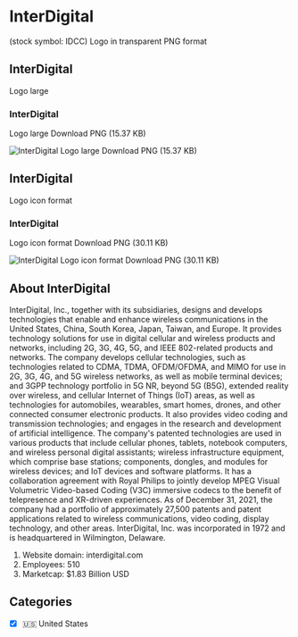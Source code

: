 # InterDigital
 (stock symbol: IDCC) Logo in transparent PNG format

## InterDigital
 Logo large

### InterDigital
 Logo large Download PNG (15.37 KB)

![InterDigital
 Logo large Download PNG (15.37 KB)](/img/orig/IDCC_BIG-c2a727e8.png)

## InterDigital
 Logo icon format

### InterDigital
 Logo icon format Download PNG (30.11 KB)

![InterDigital
 Logo icon format Download PNG (30.11 KB)](/img/orig/IDCC-a8f05eee.png)

## About InterDigital


InterDigital, Inc., together with its subsidiaries, designs and develops technologies that enable and enhance wireless communications in the United States, China, South Korea, Japan, Taiwan, and Europe. It provides technology solutions for use in digital cellular and wireless products and networks, including 2G, 3G, 4G, 5G, and IEEE 802-related products and networks. The company develops cellular technologies, such as technologies related to CDMA, TDMA, OFDM/OFDMA, and MIMO for use in 2G, 3G, 4G, and 5G wireless networks, as well as mobile terminal devices; and 3GPP technology portfolio in 5G NR, beyond 5G (B5G), extended reality over wireless, and cellular Internet of Things (IoT) areas, as well as technologies for automobiles, wearables, smart homes, drones, and other connected consumer electronic products. It also provides video coding and transmission technologies; and engages in the research and development of artificial intelligence. The company's patented technologies are used in various products that include cellular phones, tablets, notebook computers, and wireless personal digital assistants; wireless infrastructure equipment, which comprise base stations; components, dongles, and modules for wireless devices; and IoT devices and software platforms. It has a collaboration agreement with Royal Philips to jointly develop MPEG Visual Volumetric Video-based Coding (V3C) immersive codecs to the benefit of telepresence and XR-driven experiences. As of December 31, 2021, the company had a portfolio of approximately 27,500 patents and patent applications related to wireless communications, video coding, display technology, and other areas. InterDigital, Inc. was incorporated in 1972 and is headquartered in Wilmington, Delaware.

1. Website domain: interdigital.com
2. Employees: 510
3. Marketcap: $1.83 Billion USD


## Categories
- [x] 🇺🇸 United States
